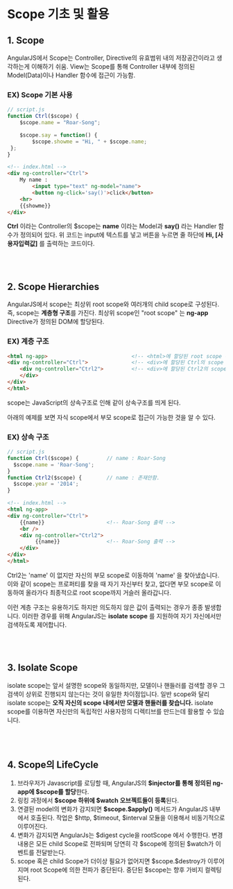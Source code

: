 # Scope 기초 및 활용

## 1. Scope

AngularJS에서 Scope는 Controller, Directive의 유효범위 내의 저장공간이라고 생각하는게 이해하기 쉬움.
View는 Scope를 통해 Controller 내부에 정의된 Model(Data)이나 Handler 함수에 접근이 가능함.

### EX) Scope 기본 사용

```js
// script.js
function Ctrl($scope) {
    $scope.name = "Roar-Song";

    $scope.say = function() {
        $scope.showme = "Hi, " + $scope.name;
 };
}
```

```html
<!-- index.html -->
<div ng-controller="Ctrl">
    My name :
        <input type="text" ng-model="name">
        <button ng-click='say()'>click</button>
    <hr>
    {{showme}}
</div>
```

**Ctrl** 이라는 Controller의 $scope는 **name** 이라는 Model과 **say()** 라는 Handler 함수가 정의되어 있다. 위 코드는 input에 텍스트를 넣고 버튼을 누르면 줄 하단에 **Hi, [사용자입력값]** 를 출력하는 코드이다.

<br /><br />

## 2. Scope Hierarchies

AngularJS에서 scope는 최상위 root scope와 여러개의 child scope로 구성된다. 즉, scope는 **계층형 구조**를 가진다. 최상위 scope인 "root scope" 는 **ng-app** Directive가 정의된 DOM에 할당된다.

### EX) 계층 구조 

```html
<html ng-app>                           <!-- <html>에 할당된 root scope -->  
<div ng-controller="Ctrl">              <!-- <div>에 할당된 Ctrl의 scope -->
    <div ng-controller="Ctrl2">         <!-- <div>에 할당된 Ctrl2의 scope -->
    </div>
</div>  
</html>  
```

scope는 JavaScript의 상속구조로 인해 같이 상속구조를 띄게 된다.

아래의 예제를 보면 자식 scope에서 부모 scope로 접근이 가능한 것을 알 수 있다.

### EX) 상속 구조

```js
// script.js
function Ctrl($scope) {         // name : Roar-Song  
  $scope.name = 'Roar-Song';
}
function Ctrl2($scope) {        // name : 존재안함.  
  $scope.year = '2014';
}
```

```html
<!-- index.html -->
<html ng-app>  
<div ng-controller="Ctrl">  
    {{name}}                    <!-- Roar-Song 출력 -->
    <br />
    <div ng-controller="Ctrl2">
         {{name}}               <!-- Roar-Song 출력 -->
    </div>
</div>  
</html>
```

Ctrl2는 'name' 이 없지만 자신의 부모 scope로 이동하여 'name' 을 찾아냈습니다. 이와 같이 scope는 프로퍼티를 찾을 때 자기 자신부터 찾고, 없다면 부모 scope로 이동하여 올라가다 최종적으로 root scope까지 거슬러 올라갑니다.

이런 계층 구조는 유용하기도 하지만 의도하지 않은 값이 출력되는 경우가 종종 발생합니다. 이러한 경우를 위해 AngularJS는 **isolate scope** 를 지원하여 자기 자신에서만 검색하도록 제어합니다.

<br /><br />

## 3. Isolate Scope

isolate scope는 앞서 설명한 scope와 동일하지만, 모델이나 핸들러를 검색할 경우 그 검색이 상위로 진행되지 않는다는 것이 유일한 차이점입니다. 일반 scope와 달리 isolate scope는 **오직 자신의 scope 내에서만 모델과 핸들러를 찾습니다.** isolate scope를 이용하면 자신만의 독립적인 사용자정의 디렉티브를 만드는데 활용할 수 있습니다.

<br /><br />

## 4. Scope의 LifeCycle

1. 브라우저가 Javascript를 로딩할 때, AngularJS의 **$injector를 통해 정의된 ng-app에 $scope를 할당**한다.
2. 링킹 과정에서 **$scope 하위에 $watch 오브젝트들이 등록**된다.
3. 연결된 model의 변화가 감지되면 **\$scope.$apply()** 메서드가 AngularJS 내부에서 호출된다. 작업은 $http, $timeout, $interval 모듈을 이용해서 비동기적으로 이루어진다.
4. 변화가 감지되면 AngularJs는 $digest cycle을 rootScope 에서 수행한다. 변경 내용은 모든 child Scope로 전파되며 당연히 각 $scope에 정의된 $watch가 이벤트를 전달받는다.
5. scope 혹은 child Scope가 더이상 필요가 없어지면 \$scope.$destroy가 이루어지며 root Scope에 의한 전파가 중단된다. 중단된 $scope는 향후 가비지 컬렉팅된다.
